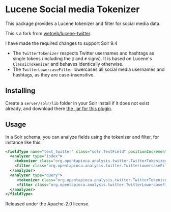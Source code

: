 Lucene Social media Tokenizer
========================

This package provides a Lucene tokenizer and filter for social media data.

This s a fork from [wetneb/lucene-twitter](https://github.com/wetneb/lucene-twitter).

I have made the required changes to support Solr 9.4

* The `TwitterTokenizer` respects Twitter usernames and hashtags as single tokens (including
  the `@` and `#` signs). It is based on Lucene's `ClassicTokenizer` and behaves identically
  otherwise.
* The `TwitterLowercaseFilter` lowercases all social media usernames and hashtags, as they are
  case-insensitive.

Installing
----------

Create a `server/solr/lib` folder in your Solr install if it does not exist already,
and download there [the .jar for this plugin](https://github.com/dangelm/lucene-social-media/blob/master/release/lucene-twitter-0.0.2.jar).

Usage
-----

In a Solr schema, you can analyze fields using the tokenizer and filter, for instance like this:
```xml
<fieldType name="text_twitter" class="solr.TextField" positionIncrementGap="100" multiValued="true">
  <analyzer type="index">
    <tokenizer class="org.opentapioca.analysis.twitter.TwitterTokenizerFactory" />
    <filter class="org.opentapioca.analysis.twitter.TwitterLowercaseFilterFactory" />
  </analyzer>
  <analyzer type="query">
     <tokenizer class="org.opentapioca.analysis.twitter.TwitterTokenizerFactory" />
     <filter class="org.opentapioca.analysis.twitter.TwitterLowercaseFilterFactory" />
  </analyzer>
</fieldType>
```

Released under the Apache-2.0 license.

